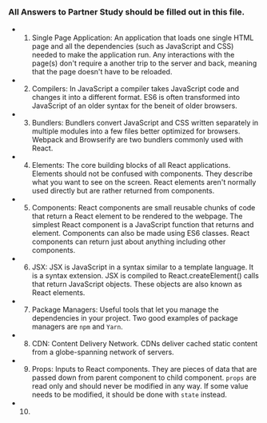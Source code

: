 ### All Answers to Partner Study should be filled out in this file.
 * 1. Single Page Application: An application that loads one single HTML page and all the dependencies 
      (such as JavaScript and CSS) needed to make the application run. Any interactions with the page(s) don't
      require a another trip to the server and back, meaning that the page doesn't have to be reloaded.

* 2. Compilers: In JavaScript a compiler takes JavaScript code and changes it into a different format.
     ES6 is often transformed into JavaScript of an older syntax for the beneit of older browsers. 

* 3. Bundlers: Bundlers convert JavaScript and CSS written separately in multiple modules into a few files better optimized
     for browsers. Webpack and Browserify are two bundlers commonly used with React.

* 4. Elements: The core building blocks of all React applications. Elements should not be confused with components.
     They describe what you want to see on the screen. React elements aren't normally used directly but are rather returned
     from components.

* 5. Components: React components are small reusable chunks of code that return a React element to be rendered to the webpage.
     The simplest React component is a JavaScript function that returns and element. Components can also be made using ES6 
     classes. React components can return just about anything including other components.

* 6. JSX: JSX is JavaScript in a syntax similar to a template language. It is a syntax extension. JSX is compiled to 
     React.createElement() calls that return JavaScript objects. These objects are also known as React elements.

* 7. Package Managers: Useful tools that let you manage the dependencies in your project. Two good examples of package managers
     are `npm` and `Yarn`.

* 8. CDN: Content Delivery Network. CDNs deliver cached static content from a globe-spanning network of servers.

* 9. Props: Inputs to React components. They are pieces of data that are passed down from parent component to child component.
     `props` are read only and should never be modified in any way. If some value needs to be modified, it should be done with
     `state` instead.

* 10. 
